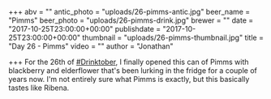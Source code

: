+++
abv = ""
antic_photo = "uploads/26-pimms-antic.jpg"
beer_name = "Pimms"
beer_photo = "uploads/26-pimms-drink.jpg"
brewer = ""
date = "2017-10-25T23:00:00+00:00"
publishdate = "2017-10-25T23:00:00+00:00"
thumbnail = "uploads/26-pimms-thumbnail.jpg"
title = "Day 26 - Pimms"
video = ""
author = "Jonathan"

+++
For the 26th of [#Drinktober](https://www.facebook.com/hashtag/drinktober?epa=HASHTAG), I finally opened this can of Pimms with blackberry and elderflower that's been lurking in the fridge for a couple of years now. I'm not entirely sure what Pimms is exactly, but this basically tastes like Ribena.